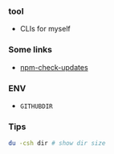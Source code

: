 
### tool

* CLIs for myself

### Some links

* [npm-check-updates](https://github.com/raineorshine/npm-check-updates)

### ENV

* `GITHUBDIR`

### Tips

```sh
du -csh dir # show dir size
```
